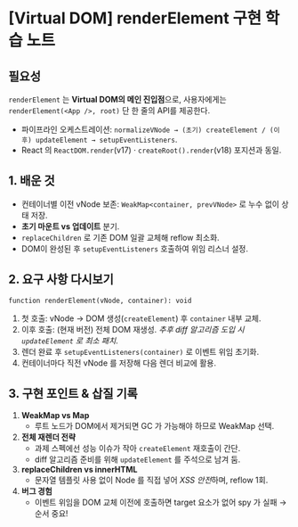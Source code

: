 # [Virtual DOM] renderElement 구현 학습 노트

## 필요성

`renderElement` 는 **Virtual DOM의 메인 진입점**으로, 사용자에게는 `renderElement(<App />, root)` 단 한 줄의 API를 제공한다.

- 파이프라인 오케스트레이션: `normalizeVNode → (초기) createElement / (이후) updateElement → setupEventListeners`.
- React 의 `ReactDOM.render`(v17) · `createRoot().render`(v18) 포지션과 동일.

## 1. 배운 것

- 컨테이너별 이전 vNode 보존: `WeakMap<container, prevVNode>` 로 누수 없이 상태 저장.
- **초기 마운트 vs 업데이트** 분기.
- `replaceChildren` 로 기존 DOM 일괄 교체해 reflow 최소화.
- DOM이 완성된 후 `setupEventListeners` 호출하여 위임 리스너 설정.

## 2. 요구 사항 다시보기

```
function renderElement(vNode, container): void
```

1. 첫 호출: vNode → DOM 생성(`createElement`) 후 `container` 내부 교체.
2. 이후 호출: (현재 버전) 전체 DOM 재생성. _추후 diff 알고리즘 도입 시 `updateElement` 로 최소 패치_.
3. 렌더 완료 후 `setupEventListeners(container)` 로 이벤트 위임 초기화.
4. 컨테이너마다 직전 vNode 를 저장해 다음 렌더 비교에 활용.

## 3. 구현 포인트 & 삽질 기록

1. **WeakMap vs Map**
   - 루트 노드가 DOM에서 제거되면 GC 가 가능해야 하므로 WeakMap 선택.
2. **전체 재렌더 전략**
   - 과제 스펙에선 성능 이슈가 작아 `createElement` 재호출이 간단.
   - diff 알고리즘 준비를 위해 `updateElement` 를 주석으로 남겨 둠.
3. **replaceChildren vs innerHTML**
   - 문자열 템플릿 사용 없이 Node 를 직접 넣어 *XSS 안전*하며, reflow 1회.
4. **버그 경험**
   - 이벤트 위임을 DOM 교체 이전에 호출하면 target 요소가 없어 spy 가 실패 → 순서 중요!
